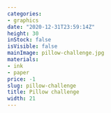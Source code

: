 ```yaml
---
categories:
- graphics
date: "2020-12-31T23:59:14Z"
height: 30
inStock: false
isVisible: false
mainImage: pillow-challenge.jpg
materials:
- ink
- paper
price: -1
slug: pillow-challenge
title: Pillow challenge
width: 21
---
```


